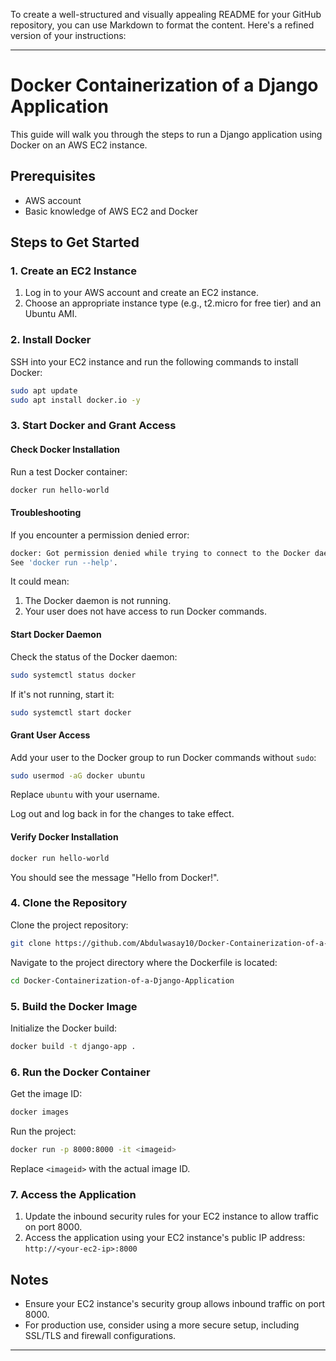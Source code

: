 To create a well-structured and visually appealing README for your GitHub repository, you can use Markdown to format the content. Here's a refined version of your instructions:

---

# Docker Containerization of a Django Application

This guide will walk you through the steps to run a Django application using Docker on an AWS EC2 instance.

## Prerequisites

- AWS account
- Basic knowledge of AWS EC2 and Docker

## Steps to Get Started

### 1. Create an EC2 Instance

1. Log in to your AWS account and create an EC2 instance.
2. Choose an appropriate instance type (e.g., t2.micro for free tier) and an Ubuntu AMI.

### 2. Install Docker

SSH into your EC2 instance and run the following commands to install Docker:

```sh
sudo apt update
sudo apt install docker.io -y
```

### 3. Start Docker and Grant Access

#### Check Docker Installation

Run a test Docker container:

```sh
docker run hello-world
```

#### Troubleshooting

If you encounter a permission denied error:

```sh
docker: Got permission denied while trying to connect to the Docker daemon socket at unix:///var/run/docker.sock: Post "http://%2Fvar%2Frun%2Fdocker.sock/v1.24/containers/create": dial unix /var/run/docker.sock: connect: permission denied.
See 'docker run --help'.
```

It could mean:

1. The Docker daemon is not running.
2. Your user does not have access to run Docker commands.

#### Start Docker Daemon

Check the status of the Docker daemon:

```sh
sudo systemctl status docker
```

If it's not running, start it:

```sh
sudo systemctl start docker
```

#### Grant User Access

Add your user to the Docker group to run Docker commands without `sudo`:

```sh
sudo usermod -aG docker ubuntu
```

Replace `ubuntu` with your username.

Log out and log back in for the changes to take effect.

#### Verify Docker Installation

```sh
docker run hello-world
```

You should see the message "Hello from Docker!".

### 4. Clone the Repository

Clone the project repository:

```sh
git clone https://github.com/Abdulwasay10/Docker-Containerization-of-a-Django-Application.git
```

Navigate to the project directory where the Dockerfile is located:

```sh
cd Docker-Containerization-of-a-Django-Application
```

### 5. Build the Docker Image

Initialize the Docker build:

```sh
docker build -t django-app .
```

### 6. Run the Docker Container

Get the image ID:

```sh
docker images
```

Run the project:

```sh
docker run -p 8000:8000 -it <imageid>
```

Replace `<imageid>` with the actual image ID.

### 7. Access the Application

1. Update the inbound security rules for your EC2 instance to allow traffic on port 8000.
2. Access the application using your EC2 instance's public IP address: `http://<your-ec2-ip>:8000`

## Notes

- Ensure your EC2 instance's security group allows inbound traffic on port 8000.
- For production use, consider using a more secure setup, including SSL/TLS and firewall configurations.

---
